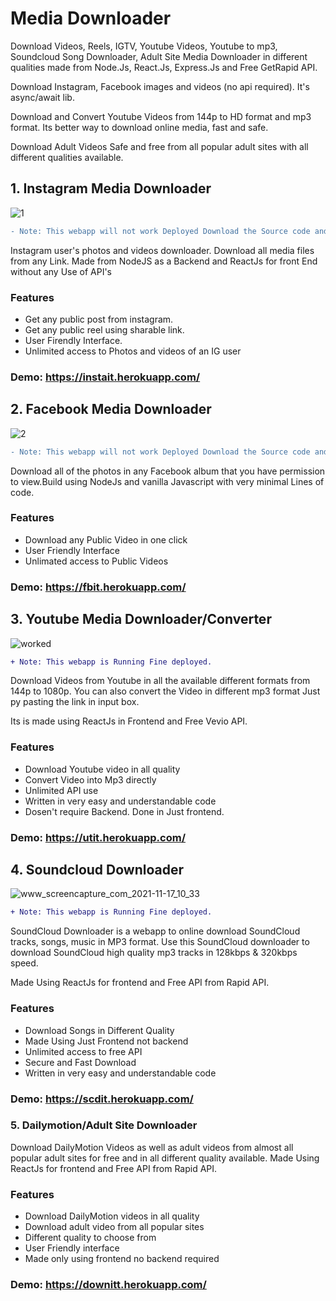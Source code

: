 # Media Downloader

Download Videos, Reels, IGTV, Youtube Videos, Youtube to mp3, Soundcloud Song Downloader, Adult Site Media Downloader in different qualities made from Node.Js, React.Js, Express.Js and Free GetRapid API. 

Download Instagram, Facebook images and videos (no api required). It's async/await lib.

Download and Convert Youtube Videos from 144p to HD format and mp3 format. Its better way to download online media, fast and safe.

Download Adult Videos Safe and free from all popular adult sites with all different qualities available.

## 1. Instagram Media Downloader

![1](https://user-images.githubusercontent.com/85479838/141991071-f33d3bf0-67da-4755-9cd0-0b02c4ca4f3e.gif)



```diff
- Note: This webapp will not work Deployed Download the Source code and Run on your Localhost it will work fine or download the source code and Run from termux in your phone it will run fine on phone's browser localstorage.
```
Instagram user's photos and videos downloader. Download all media files from any Link. Made from NodeJS as a Backend and ReactJs for front End without any Use of API's

### Features

* Get any public post from instagram.
* Get any public reel using sharable link.
* User Firendly Interface.
* Unlimited access to Photos and videos of an IG user

### Demo: https://instait.herokuapp.com/

## 2. Facebook Media Downloader

![2](https://user-images.githubusercontent.com/85479838/142007063-f3e56d6a-e181-487f-998d-dc4c7fc6b896.gif)


```diff
- Note: This webapp will not work Deployed Download the Source code and Run on your Localhost it will work fine or download the source code and Run from termux in your phone it will run fine on phone's browser localstorage.
```

Download all of the photos in any Facebook album that you have permission to view.Build using NodeJs and vanilla Javascript with very minimal Lines of code.

### Features

* Download any Public Video in one click
* User Friendly Interface
* Unlimated access to Public Videos

### Demo: https://fbit.herokuapp.com/

## 3. Youtube Media Downloader/Converter

![worked](https://user-images.githubusercontent.com/85479838/142136461-ea19e211-b585-405d-8e68-26277c80a656.gif)


```diff
+ Note: This webapp is Running Fine deployed.
```

Download Videos from Youtube in all the available different formats from 144p to 1080p. You can also convert the Video in different mp3 format Just py pasting the link in input box.

Its is made using ReactJs in Frontend and Free Vevio API.

### Features

* Download Youtube video in all quality
* Convert Video into Mp3 directly
* Unlimited API use
* Written in very easy and understandable code
* Dosen't require Backend. Done in Just frontend.

### Demo: https://utit.herokuapp.com/

## 4. Soundcloud Downloader


![www_screencapture_com_2021-11-17_10_33](https://user-images.githubusercontent.com/85479838/142138241-93f07785-0d56-4c26-b11d-ccad3a4efb54.gif)


```diff
+ Note: This webapp is Running Fine deployed.
```

SoundCloud Downloader is a webapp to online download SoundCloud tracks, songs, music in MP3 format. Use this SoundCloud downloader to download SoundCloud high quality mp3 tracks in 128kbps & 320kbps speed.

Made Using ReactJs for frontend and Free API from Rapid API.

### Features

* Download Songs in Different Quality
* Made Using Just Frontend not backend
* Unlimited access to free API
* Secure and Fast Download
* Written in very easy and understandable code

### Demo: https://scdit.herokuapp.com/

### 5. Dailymotion/Adult Site Downloader

Download DailyMotion Videos as well as adult videos from almost all popular adult sites for free and in all different quality available. Made Using ReactJs for frontend and Free API from Rapid API.

### Features

* Download DailyMotion videos in all quality 
* Download adult video from all popular sites
* Different quality to choose from
* User Friendly interface
* Made only using frontend no backend required

### Demo: https://downitt.herokuapp.com/

